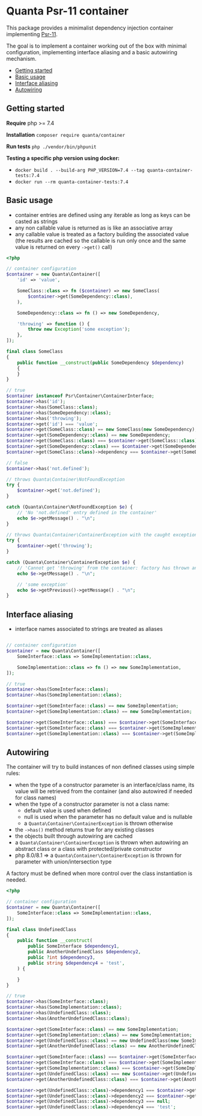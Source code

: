 # Quanta Psr-11 container

This package provides a minimalist dependency injection container implementing [Psr-11](https://www.php-fig.org/psr/psr-11/).

The goal is to implement a container working out of the box with minimal configuration, implementing interface aliasing and a
basic autowiring mechanism.

- [Getting started](#getting-started)
- [Basic usage](#basic-usage)
- [Interface aliasing](#interface-aliasing)
- [Autowiring](#autowiring)

## Getting started

**Require** php >= 7.4

**Installation** `composer require quanta/container`

**Run tests** `php ./vendor/bin/phpunit`

**Testing a specific php version using docker:**

- `docker build . --build-arg PHP_VERSION=7.4 --tag quanta-container-tests:7.4`
- `docker run --rm quanta-container-tests:7.4`

## Basic usage

- container entries are defined using any iterable as long as keys can be casted as strings
- any non callable value is returned as is like an associative array
- any callable value is treated as a factory building the associated value (the results are cached so
the callable is run only once and the same value is returned on every `->get()` call)

```php
<?php

// container configuration
$container = new Quanta\Container([
    'id' => 'value',

    SomeClass::class => fn ($container) => new SomeClass(
        $container->get(SomeDependency::class),
    ),

    SomeDependency::class => fn () => new SomeDependency,

    'throwing' => function () {
        throw new Exception('some exception');
    },
]);

final class SomeClass
{
    public function __construct(public SomeDependency $dependency)
    {
    }
}

// true
$container instanceof Psr\Container\ContainerInterface;
$container->has('id');
$container->has(SomeClass::class);
$container->has(SomeDependency::class);
$container->has('throwing');
$container->get('id') === 'value';
$container->get(SomeClass::class) == new SomeClass(new SomeDependency);
$container->get(SomeDependency::class) == new SomeDependency;
$container->get(SomeClass::class) === $container->get(SomeClass::class);
$container->get(SomeDependency::class) === $container->get(SomeDependency::class);
$container->get(SomeClass::class)->dependency === $container->get(SomeDependency::class);

// false
$container->has('not.defined');

// throws Quanta\Container\NotFoundException
try {
    $container->get('not.defined');
}

catch (Quanta\Container\NotFoundException $e) {
    // 'No 'not.defined' entry defined in the container'
    echo $e->getMessage() . "\n";
}

// throws Quanta\Container\ContainerException with the caught exception as previous
try {
    $container->get('throwing');
}

catch (Quanta\Container\ContainerException $e) {
    // 'Cannot get 'throwing' from the container: factory has thrown an uncaught exception'
    echo $e->getMessage() . "\n";

    // 'some exception'
    echo $e->getPrevious()->getMessage() . "\n";
}
```

## Interface aliasing

- interface names associated to strings are treated as aliases

```php

// container configuration
$container = new Quanta\Container([
    SomeInterface::class => SomeImplementation::class,

    SomeImplementation::class => fn () => new SomeImplementation,
]);

// true
$container->has(SomeInterface::class);
$container->has(SomeImplementation::class);

$container->get(SomeInterface::class) == new SomeImplementation;
$container->get(SomeImplementation::class) == new SomeImplementation;

$container->get(SomeInterface::class) === $container->get(SomeInterface::class);
$container->get(SomeInterface::class) === $container->get(SomeImplementation::class);
$container->get(SomeImplementation::class) === $container->get(SomeImplementation::class);
```

## Autowiring

The container will try to build instances of non defined classes using simple rules:

- when the type of a constructor parameter is an interface/class name, its value will be retrieved
from the container (and also autowired if needed for class names)
- when the type of a constructor parameter is not a class name:
    - default value is used when defined
    - null is used when the parameter has no default value and is nullable
    - a `Quanta\Container\ContainerException` is thrown otherwise
- the `->has()` method returns true for any existing classes
- the objects built through autowiring are cached
- a `Quanta\Container\ContainerException` is thrown when autowiring an abstract class or a class with
protected/private constructor
- php 8.0/8.1 => a `Quanta\Container\ContainerException` is thrown for parameter with union/intersection type

A factory must be defined when more control over the class instantiation is needed.

```php
<?php

// container configuration
$container = new Quanta\Container([
    SomeInterface::class => SomeImplementation::class,
]);

final class UndefinedClass
{
    public function __construct(
        public SomeInterface $dependency1,
        public AnotherUndefinedClass $dependency2,
        public ?int $dependency3,
        public string $dependency4 = 'test',
    ) {

    }
}

// true
$container->has(SomeInterface::class);
$container->has(SomeImplementation::class);
$container->has(UndefinedClass::class);
$container->has(AnotherUndefinedClass::class);

$container->get(SomeInterface::class) == new SomeImplementation;
$container->get(SomeImplementation::class) == new SomeImplementation;
$container->get(UndefinedClass::class) == new UndefinedClass(new SomeImplementation, new AnotherUndefinedClass);
$container->get(AnotherUndefinedClass::class) == new AnotherUndefinedClass;

$container->get(SomeInterface::class) === $container->get(SomeInterface::class);
$container->get(SomeInterface::class) === $container->get(SomeImplementation::class);
$container->get(SomeImplementation::class) === $container->get(SomeImplementation::class)
$container->get(UndefinedClass::class) === new $container->get(UndefinedClass::class);
$container->get(AnotherUndefinedClass::class) === $container->get(AnotherUndefinedClass::class);

$container->get(UndefinedClass::class)->dependency1 === $container->get(SomeInterface::class);
$container->get(UndefinedClass::class)->dependency2 === $container->get(AnotherUndefinedClass::class);
$container->get(UndefinedClass::class)->dependency3 === null;
$container->get(UndefinedClass::class)->dependency4 === 'test';
```
